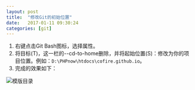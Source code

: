 ```yaml
---
layout: post
title:  "修改Git的初始位置"
date:   2017-01-11 09:30:24
categories: [git]
---
```


1. 右键点击Git Bash图标，选择属性。
2. 将目标(T)，这一栏的--cd-to-home删除，并将起始位置(S)：修改为你的项目位置。例如：```D:\PHPnow\htdocs\cofire.github.io```。
3. 完成的效果如下：

![模版目录](https://raw.githubusercontent.com/cofire/cofire.github.io/master/img/git/1/0.png)